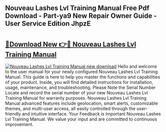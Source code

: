 ## Nouveau Lashes Lvl Training Manual Free Pdf Download - Part-ya9 New Repair Owner Guide - User Service Edition JhpzE

# <h2><a href="http://cf13387.oget.top/?id=Nouveau+Lashes+Lvl+Training+Manual">🔗Download New 👉🔴 Nouveau Lashes Lvl Training Manual</a></h2>

[![Nouveau Lashes Lvl Training Manual new download](https://i.imgur.com/5g1atiW.png)](http://cf13387.oget.top/?id=Nouveau+Lashes+Lvl+Training+Manual)
Hello and welcome to the user manual for your newly configured Nouveau Lashes Lvl Training Manual. This guide is here to help you master the functions and capabilities of your product. Inside, you will find detailed instructions for installation, usage, maintenance, and troubleshooting. Please Note the Serial Number Locate and record the serial number of your new Nouveau Lashes Lvl Training Manual for warranty purposes. Nouveau Lashes Lvl Training Manual advanced features include geolocation, smart alerts, customizable themes, and multi-user access, all easily controlled through the user-friendly and intuitive interface. Your Feedback is Important Nouveau Lashes Lvl Training Manual. We value your input and are committed to continuous improvement.
